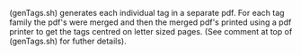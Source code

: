 (genTags.sh) generates each individual tag in a separate pdf. 
For each tag family the pdf's were merged and then the merged pdf's printed using a pdf printer to get the tags centred on letter sized pages.
(See comment at top of (genTags.sh) for futher details).

